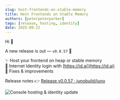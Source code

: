 ```yaml
---
slug: host-frontends-on-stable-memory
title: Host Frontends on Stable Memory
authors: [peterpeterparker]
tags: [release, hosting, identity]
date: 2025-09-22
---
```


Hi 👋

A new release is out — `v0.0.57` 🚀

✨ Host your frontend on heap or stable memory  
🔑 Internet Identity login with [https://id.ai](https://id.ai)  
🦖 Fixes & improvements

Release notes 👉 [Release v0.0.57 · junobuild/juno](https://github.com/junobuild/juno/releases/tag/v0.0.57)

![Console hosting & identity update](https://us1.discourse-cdn.com/flex023/uploads/dfn/optimized/3X/2/1/21910345ec0b3d56bd78d9f55a32860a20997f00_2_1380x956.jpeg)
